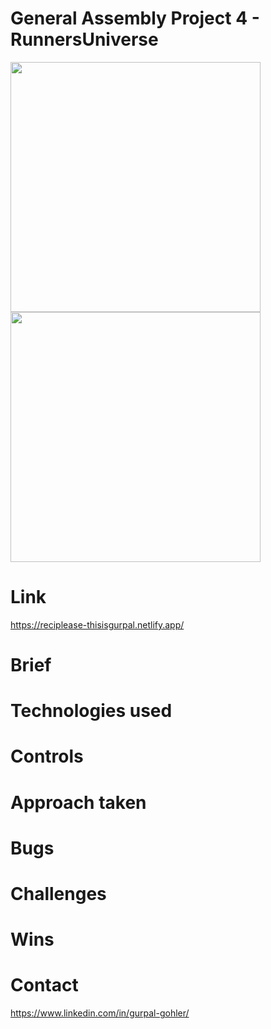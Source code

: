 # General Assembly Project 4 - RunnersUniverse
<img src="https://user-images.githubusercontent.com/97416784/160816457-4e0258b7-20b2-45d4-a9e6-c4da5daedd5c.JPG" width="400">
<img src="https://user-images.githubusercontent.com/97416784/160816540-2adf83ae-7bc6-4e7f-98ab-d293ab876477.JPG" width="400">

# Link
https://reciplease-thisisgurpal.netlify.app/
# Brief

# Technologies used

# Controls

# Approach taken

# Bugs

# Challenges

# Wins

# Contact
https://www.linkedin.com/in/gurpal-gohler/
